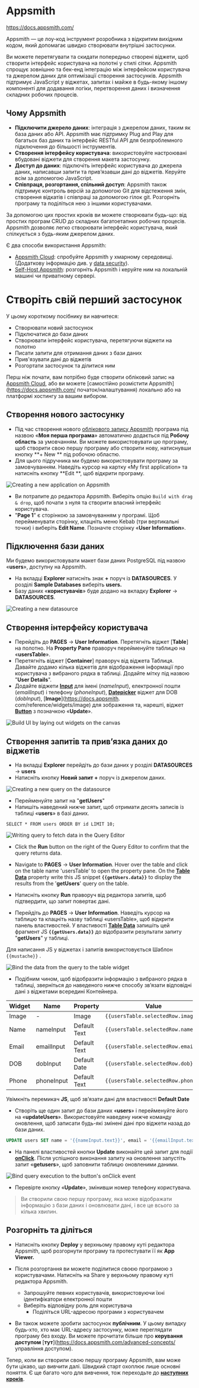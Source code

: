 # Appsmith

https://docs.appsmith.com/

Appsmith — це лоу-код інструмент розробника з відкритим вихідним кодом, який допомагає швидко створювати внутрішні застосунки.

Ви можете перетягувати та скидати попередньо створені віджети, щоб створити інтерфейс користувача на полотні у стилі сітки. Appsmith спрощує зовнішню та бек-енд інтеграцію між інтерфейсом користувача та джерелом даних для оптимізації створення застосунків. Appsmith підтримує JavaScript у віджетах, запитах і майже в будь-якому іншому компоненті для додавання логіки, перетворення даних і визначення складних робочих процесів.

## Чому Appsmith

- **Підключити джерело даних**: інтеграція з джерелом даних, таким як база даних або API. Appsmith має підтримку Plug and Play для багатьох баз даних та інтерфейс RESTful API для безпроблемного підключення до більшості інструментів.
- **Створення інтерфейсу користувача**: використовуйте настроювані вбудовані віджети для створення макета застосунку.
- **Доступ до даних**: підключіть інтерфейс користувача до джерела даних, написавши запити та прив’язавши дані до віджетів. Керуйте всім за допомогою JavaScript.
- **Співпраця, розгортання, спільний доступ**: Appsmith також підтримує контроль версій за допомогою Git для відстеження змін, створення відкатів і співпраці за допомогою гілок git. Розгорніть програму та поділіться нею з іншими користувачами.

За допомогою цих простих кроків ви можете створювати будь-що: від простих програм CRUD до складних багатоетапних робочих процесів. Appsmith дозволяє легко створювати інтерфейс користувача, який спілкується з будь-яким джерелом даних.

Є два способи використання Appsmith:

- [Appsmith Cloud](https://app.appsmith.com/): спробуйте Appsmith у хмарному середовищі. (Додаткову інформацію див. у [data security](https://docs.appsmith.com/product/security)).
- [Self-Host Appsmith](https://docs.appsmith.com/getting-started/setup):  розгорніть Appsmith і керуйте ним на локальній машині чи приватному сервері.

# Створіть свій перший застосунок

У цьому короткому посібнику ви навчитеся:

- Створювати новий застосунок
- Підключатися до бази даних
- Створювати інтерфейс користувача, перетягуючи віджети на полотно
- Писати запити для отримання даних з бази даних
- Прив'язувати дані до віджетів
- Розгортати застосунок та ділитися ним

Перш ніж почати, вам потрібно буде створити обліковий запис на [Appsmith Cloud](https://app.appsmith.com/), або ви можете [самостійно розмістити Appsmith](https://docs.appsmith.com/ початок/налаштування) локально або на платформі хостингу за вашим вибором.

## Створення нового застосунку

- Під час створення нового [облікового запису Appsmith](https://app.appsmith.com/) програма під назвою «**Моя перша програма**» автоматично додається під **Робочу область** за умовчанням. Ви можете використовувати цю програму, щоб створити свою першу програму або створити нову, натиснувши кнопку **+ New ** під робочою областю.
- Для цього підручника ми будемо використовувати програму за замовчуванням. Наведіть курсор на картку «My first application» та натисніть кнопку **Edit **, щоб відкрити програму.

![Creating a new application on Appsmith](https://docs.appsmith.com/assets/images/Screenshot_2022-07-21_at_11.49.02_AM-f3c1f9a25a9471beca3ee8aa072c900d.png)

- Ви потрапите до редактора Appsmith. Виберіть опцію `Build with drag & drop`, щоб почати з нуля та створити власний інтерфейс користувача.
- "**Page 1**" є сторінкою за замовчуванням у програмі. Щоб перейменувати сторінку, клацніть меню Kebab (три вертикальні точки) і виберіть **Edit Name**. Позначте сторінку «**User Information**».

## Підключення бази даних

Ми будемо використовувати макет бази даних PostgreSQL під назвою «**users**», доступну на Appsmith.

- На вкладці **Explorer** натисніть знак **+** поруч із **DATASOURCES**. У розділі **Sample Databases** виберіть **users.**
- Базу даних «**користувачів**» буде додано на вкладку **Explorer** -> **DATASOURCES**.

![Creating a new datasource](https://docs.appsmith.com/assets/images/Add_Datasource-7e571e2141b791ee2862c39de8493408.png)

## Створення інтерфейсу користувача

- Перейдіть до **PAGES** → **User Information**. Перетягніть віджет [**Table**] на полотно. На **Property Pane** праворуч перейменуйте таблицю на «**usersTable**».
- Перетягніть віджет [**Container**] праворуч від віджета Таблиця. Давайте додамо кілька віджетів для відображення інформації про користувача з вибраного рядка в таблиці. Додайте мітку під назвою "**User Details**".
- Додайте віджети [**Input**](https://docs.appsmith.com/reference/widgets/input) для імені (*nameInput*), електронної пошти (*emailInput*) і телефону (*phoneInput*), [**Datepicker**](https://docs.appsmith.com/reference/widgets/datepicker) віджет для DOB (*dobInput*), [**Image**](https://docs.appsmith. com/reference/widgets/image) для зображення та, нарешті, віджет [**Button**](https://docs.appsmith.com/reference/widgets/button) з позначкою «**Update**».

![Build UI by laying out widgets on the canvas](https://docs.appsmith.com/assets/images/Screenshot_2022-06-28_at_10.50.31_PM-f4aa3daf8c7204a79e24edba86f476e2.png)

## Створення запитів та прив’язка даних до віджетів

- На вкладці **Explorer** перейдіть до бази даних у розділі **DATASOURCES** → **users**
- Натисніть кнопку **Новий запит +** поруч із джерелом даних.

![Creating a new query on the datasource](https://docs.appsmith.com/assets/images/New_Query_(1)-a72e9443f54fa7cde440e5a627f85756.png)

- Перейменуйте запит на "**getUsers**"
- Напишіть наведений нижче запит, щоб отримати десять записів із таблиці «**users**» в базі даних.

```text
SELECT * FROM users ORDER BY id LIMIT 10;
```

![Writing query to fetch data in the Query Editor](https://docs.appsmith.com/assets/images/Screenshot_2022-07-12_at_22.38.19-76d65138dad56bde2698468dcdc27976.png)

- Click the **Run** button on the right of the Query Editor to confirm that the query returns data.
- Navigate to **PAGES** → **User Information**. Hover over the table and click on the table name 'usersTable' to open the property pane. On the [**Table Data**](https://docs.appsmith.com/reference/widgets/table#table-data) property write this JS snippet **`{{getUsers.data}}`** to display the results from the '**getUsers**' query on the table.

- Натисніть кнопку **Run** праворуч від редактора запитів, щоб підтвердити, що запит повертає дані.
- Перейдіть до **PAGES** → **User Information**. Наведіть курсор на таблицю та клацніть назву таблиці «usersTable», щоб відкрити панель властивостей. У властивості [**Table Data**](https://docs.appsmith.com/reference/widgets/table#table-data) запишіть цей фрагмент JS **`{{getUsers.data}}`** до відобразити результати запиту "**getUsers**" у таблиці.

Для написання JS у віджетах і запитів використовується Шаблон `{{mustache}}` .

![Bind the data from the query to the table widget](https://docs.appsmith.com/assets/images/Screenshot_2022-07-12_at_22.40.59-9581a425fbb5502bf564e2aec0b9f075.png)

- Подібним чином, щоб відобразити інформацію з вибраного рядка в таблиці, зверніться до наведеного нижче способу зв’язати відповідні дані з віджетами всередині Контейнера.

| Widget | Name       | Property     | Value                              |
| ------ | ---------- | ------------ | ---------------------------------- |
| Image  | -          | Image        | `{{usersTable.selectedRow.image}}` |
| Name   | nameInput  | Default Text | `{{usersTable.selectedRow.name}}`  |
| Email  | emailInput | Default Text | `{{usersTable.selectedRow.email}}` |
| DOB    | dobInput   | Default Date | `{{usersTable.selectedRow.dob}}`   |
| Phone  | phoneInput | Default Text | `{{usersTable.selectedRow.phone}}` |

Увімкніть перемикач **JS**, щоб зв’язати дані для властивості **Default Date**

- Створіть ще один запит до бази даних «**users**» і перейменуйте його на «**updateUsers**». Використовуйте наведену нижче команду оновлення, щоб записати будь-які змінені дані про віджети назад до бази даних.

```sql
UPDATE users SET name = '{{nameInput.text}}', email = '{{emailInput.text}}', dob = '{{dobInput.selectedDate}}', phone = '{{phoneInput.text}}' WHERE id = {{usersTable.selectedRow.id}} 
```

- На панелі властивостей кнопки **Update** виконайте цей запит для події [**onClick**](https://docs.appsmith.com/reference/widgets/button#events). Після успішного виконання запиту на оновлення запустіть запит «**getusers**», щоб заповнити таблицю оновленими даними.

![Bind query execution to the button&#39;s  onClick event ](https://docs.appsmith.com/assets/images/Screenshot_2022-06-28_at_11.36.28_PM-c6394f1be8b661ab8d317bc5bcdc6fbd.png)

- Перевірте кнопку «**Update**», змінивши номер телефону користувача.

> Ви створили свою першу програму, яка може відображати інформацію з бази даних і оновлювати дані, і все це всього за кілька хвилин.

## Розгорніть та діліться

- Натисніть кнопку **Deploy** у верхньому правому куті редактора Appsmith, щоб розгорнути програму та протестувати її як **App Viewer.**

- Після розгортання ви можете поділитися своєю програмою з користувачами. Натисніть на Share у верхньому правому куті редактора Appsmith.

   - Запрошуйте певних користувачів, використовуючи їхні ідентифікатори електронної пошти
  - Виберіть відповідну роль для користувача
     - Поділіться URL-адресою програми з користувачем
- Ви також можете зробити застосунок **публічним**. У цьому випадку будь-хто, хто має URL-адресу застосунку, може переглядати програму без входу. Ви можете прочитати більше про **керування доступом** [**тут**](https://docs.appsmith.com/advanced-concepts/ управління доступом).

Тепер, коли ви створили свою першу програму Appsmith, вам може бути цікаво, що вивчити далі. Швидкий старт охоплює лише основні поняття. Є ще багато чого для вивчення, тож переходьте до [**наступних кроків**](https://docs.appsmith.com/#advanced-users).